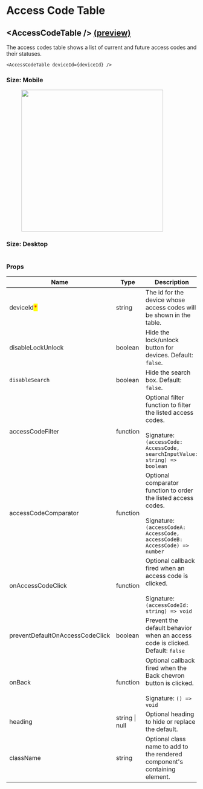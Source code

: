 # Access Code Table

## \<AccessCodeTable /> [(preview)](https://react.seam.co/?path=/docs/example-accesscodetable--docs)

The access codes table shows a list of current and future access codes and their statuses.

```
<AccessCodeTable deviceId={deviceId} />
```

### Size: Mobile

<figure><img src="../../.gitbook/assets/Screen Shot 2023-05-18 at 9.52.00 PM.png" alt="" width="375"><figcaption></figcaption></figure>

### Size: Desktop

<figure><img src="../../.gitbook/assets/Screen Shot 2023-05-18 at 9.52.28 PM (1).png" alt=""><figcaption></figcaption></figure>

### Props

<table><thead><tr><th width="250.33333333333331">Name</th><th>Type</th><th>Description</th></tr></thead><tbody><tr><td>deviceId<mark style="color:red;">*</mark></td><td>string</td><td>The id for the device whose access codes will be shown in the table.</td></tr><tr><td>disableLockUnlock</td><td>boolean</td><td>Hide the lock/unlock button for devices. Default: <code>false</code>.</td></tr><tr><td><code>disableSearch</code></td><td>boolean</td><td>Hide the search box. Default: <code>false</code>.</td></tr><tr><td>accessCodeFilter</td><td>function</td><td>Optional filter function to filter the listed access codes.<br><br>Signature: <code>(accessCode: AccessCode, searchInputValue: string) => boolean</code></td></tr><tr><td>accessCodeComparator</td><td>function</td><td>Optional comparator function to order the listed access codes.<br><br>Signature: <code>(accessCodeA: AccessCode, accessCodeB: AccessCode) => number</code></td></tr><tr><td>onAccessCodeClick</td><td>function</td><td>Optional callback fired when an access code is clicked.<br><br>Signature: <code>(accessCodeId: string) => void</code></td></tr><tr><td>preventDefaultOnAccessCodeClick</td><td>boolean</td><td>Prevent the default behavior when an access code is clicked. Default: <code>false</code></td></tr><tr><td>onBack</td><td>function</td><td>Optional callback fired when the Back chevron button is clicked.<br><br>Signature: <code>() => void</code></td></tr><tr><td>heading</td><td>string | null</td><td>Optional heading to hide or replace the default.</td></tr><tr><td>className</td><td>string</td><td>Optional class name to add to the rendered component's containing element.</td></tr></tbody></table>
